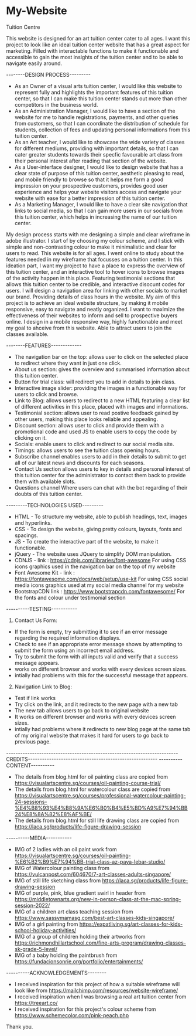 # My-Website

Tuition Centre

This website is designed for an art tuition center cater to all ages. I want this project to look like an ideal tuition center website that has a great aspect for marketing. Filled with interactable functions to make it functionable and accessible to gain the most insights of the tuition center and to be able to navigate easily around.

--------DESIGN PROCESS---------
- As an Owner of a visual arts tuition center, I would like this website to represent fully and highlights the important features of this tuition center, so that I can make this tuition center stands out more than other competitors in the business world.
- As an Administration Manager, I would like to have a section of the website for me to handle registrations, payments, and other queries from customers, so that I can coordinate the distribution of schedule for students, collection of fees and updating personal informations from this tuition center.
- As an Art teacher, I would like to showcase the wide variety of classes for different mediums, providing with important details, so that I can cater greater students towards their specfic favourable art class from their personal interest after reading that section of the website. 
- As a User-interface designer, I would like to design website that has a clear state of purpose of this tuition center, aesthetic pleasing to read, and mobile friendly to browse so that it helps me form a good impression on your prospective customers, provides good user experience and helps your website visitors access and navigate your website with ease for a better impression of this tuition center.
- As a Marketing Manager, I would like to have a clear site navigation that links to social media, so that I can gain more users in our socials from this tuition center, which helps in increasing the name of our tuition center.

My design process starts with me designing a simple and clear wireframe in adobe illustrator. I start of by choosing my colour scheme, and I stick with simple and non-contrasting colour to make it minimalistic and clear for users to read. This website is for all ages.  I went online to study about the features needed in my wireframe that focusses on a tuition center. In this ideation part, I want my project to have a place to express the overview of this tuition center, and an interactive tool to hover icons to browse images of the activity happen in this place. Featuring testimonial sections that allows this tuition center to be credible, and interactive disocunt codes for users. I will design a navigation area for linking with other socials to market our brand. Providing details of class hours in the website. My aim of this project is to achieve an ideal website structure, by making it mobile responsive, easy to navigate and neatly organized. I want to  maximize the effectiveness of their websites to inform and sell to prospective buyers online. I design in a mobile responsive way, highly functionable and meet my goal to ahceive from this website. Able to attract users to join the classes available.

--------FEATURES-------------
- The navigation bar on the top:
allows user to click on the selected place to redirect where they want in just one click.
- About us section:
gives the overview and summarised information about this tuition center.
- Button for trial class: 
will redirect you to add in details to join class.
- Interactive image slider:
providing the images in a functionable way for users to click and browse.
- Link to Blog:
allows users to redirect to a new HTML featuring a clear list of different activities in this place, placed with images and informations.
- Testimonial section:
allows user to read postive feedback gained by other users, making this place looks reliable and appealing.
- Discount section: 
allows user to click and provide them with a promotional code and used JS to enable users to copy the code by clicking on it.
- Socials: 
enable users to click and redirect to our social media site.
- Timings:
allows users to see the tuition class opening hours.
- Subscribe channel
enables users to add in their details to submit to get all of our latest news and discounts for each seasons.
- Contact Us section 
allows users to key in details and personal interest of this tuition center for the administrator to contact them back to provide them with available slots.
- Questions channel
Where users can chat with the bot regarding of their doubts of this tuition center.

---------TECHNOLOGIES USED---------
- HTML -
To structure my website, able to publish headings, text, images and hyperlinks.
- CSS -
To design the website, giving pretty colours, layouts, fonts and spacings. 
- JS -
To create the interactive part of the website, to make it functionable.
- jQuery -
The website uses JQuery to simplify DOM manipulation.
- CDNJS -
link : https://cdnjs.com/libraries/font-awesome
For using CSS icons graphics used in the navigation bar on the top of my website
- Font Awesome Kit -
link : https://fontawesome.com/docs/web/setup/use-kit
For using CSS social media icons graphics used at my social media channel for my website
- BootstrapCDN
link : https://www.bootstrapcdn.com/fontawesome/
For the fonts and colour under testimonial section

----------TESTING-----------

1. Contact Us Form:
- If the form is empty, try submitting it to see if an error message regarding the required information displays.
- Check to see if an appropriate error message shows by attempting to submit the form using an incorrect email address.
- Try to submit the form with all inputs valid and verify that a success message appears.
- works on different browser and works with every devices screen sizes.
- intially had problems with this for the successful message that appears.

2. Navigation Link to Blog:
- Test if link works
- Try click on the link, and it redirects to the new page with a new tab
- The new tab allows users to go back to original website
- It works on different browser and works with every devices screen sizes.
- intially had problems where it redirects to new blog page at the same tab of my original website that makes it hard for users to go back to previous page.

-------------------------------------------------------------------------CREDITS-------------------------------------------------------
 ----------CONTENT----------
- The details from blog.html for oil painting class are copied from https://visualartscentre.sg/courses/oil-painting-course-trial/
- The details from blog.html for watercolour class are copied from https://visualartscentre.sg/courses/professional-watercolour-painting-24-sessions-%E4%B8%93%E4%B8%9A%E6%B0%B4%E5%BD%A9%E7%94%BB24%E8%8A%82%E8%AF%BE/
- The details from blog.html for still life drawing class are copied from https://laca.sg/products/life-figure-drawing-session

 ----------MEDIA-----------
 - IMG of 2 ladies with an oil paint work from https://visualartscentre.sg/courses/oil-painting-%E6%B2%B9%E7%94%BB-trial-class-az-paya-lebar-studio/
 - IMG of Watercolour painting class from https://vulcanpost.com/604670/7-art-classes-adults-singapore/
 - IMG of still life sketching class from https://laca.sg/products/life-figure-drawing-session
 - IMG of purple, pink, blue gradient swirl in header from https://middletownarts.org/new-in-person-class-at-the-mac-spring-session-2022/
 - IMG of a children art class teaching session from https://www.sassymamasg.com/best-art-classes-kids-singapore/
 - IMG of a girl painting from https://expatliving.sg/art-classes-for-kids-school-holiday-activities/
 - IMG of a group of children holding their artworks from  https://richmondhillartschool.com/fine-arts-program/drawing-classes-sk-grade-5-level/
 - IMG of a baby holding the paintbrush from https://fundacionsonrie.org/portfolio/entertainments/

----------ACKNOWLEDGEMENTS--------
- I received inspiration for this project of how a suitable wireframe will look like from https://mailchimp.com/resources/website-wireframe/
- I received inspiration when I was browsing a real art tuition center from https://treeart.co/
- I received inspiration for this project's colour scheme from https://www.schemecolor.com/pink-peach.php

Thank you.




